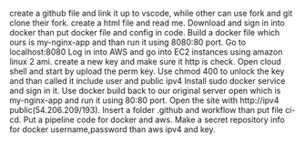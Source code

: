 create a github file and link it up to vscode, while other can use fork and git clone their fork.
create a html file and read me.
Download and sign in into docker than put docker file and config in code.
Build a docker file which ours is my-nginx-app and than run it using 8080:80 port.
Go to localhost:8080
Log in into AWS and go into EC2 instances using amazon linux 2 ami.
create a new key and make sure it http is check.
Open cloud shell and start by upload the perm key.
Use chmod 400 to unlock the key and than called it include user and public ipv4
Install sudo docker service and sign in it.
Use docker build  back to our original server open which is my-nginx-app and run it using 80:80 port.
Open the site with http://ipv4 public(54.206.209/193).
Insert a folder .github and workflow than put file ci-cd.
Put a pipeline code for docker and aws.
Make a secret repository info for docker username,password than aws ipv4 and key.
